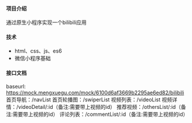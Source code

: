 #### 项目介绍
通过原生小程序实现一个bilibili应用

#### 技术
* html、css、js、es6
* 微信小程序基础

#### 接口文档
baseurl: https://mock.mengxuegu.com/mock/6100d6af3669b2295ae6ed82/bilibili
首页导航：/navList
首页轮播图：/swiperList
视频列表：/videoList
视频详情：/videoDetail/:id（备注:需要带上视频的id）
推荐视频：/othersList/:id（备注:需要带上视频的id）
评论列表：/commentList/:id（备注:需要带上视频的id）
